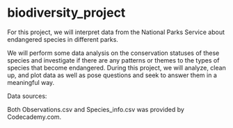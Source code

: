 # biodiversity_project
For this project, we will interpret data from the National Parks Service about endangered species in different parks.

We will perform some data analysis on the conservation statuses of these species and investigate if there are any patterns or themes to the types of species that become endangered. During this project, we will analyze, clean up, and plot data as well as pose questions and seek to answer them in a meaningful way.

Data sources:

Both Observations.csv and Species_info.csv was provided by Codecademy.com.
